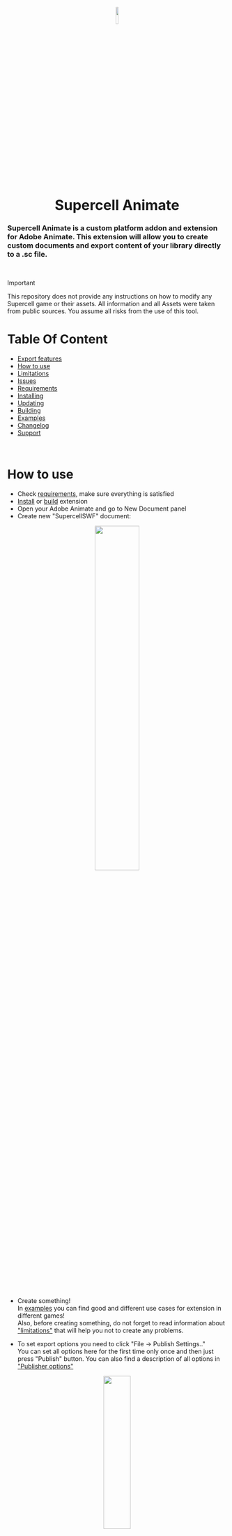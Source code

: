 <p align="center">
<img src="./assets/workshop.png"  width="10%">
<h1 align="center" style="font-size: 32px;"> Supercell Animate </h1>
</p>

### Supercell Animate is a custom platform addon and extension for Adobe Animate. This extension will allow you to create custom documents and export content of your library directly to a .sc file.

<br/>

> [!IMPORTANT]
> This repository does not provide any instructions on how to modify any Supercell game or their assets. All information and all Assets were taken from public sources. You assume all risks from the use of this tool.


# Table Of Content

- [Export features](#export-features)
- [How to use](#how-to-use)
- [Limitations](#limitations)
- [Issues](#issues)
- [Requirements](#requirements)
- [Installing](#installing)
- [Updating](#plugin-update)
- [Building](#building)
- [Examples](#examples)
- [Changelog](#changelog)
- [Support](#support)

<br/>

# How to use
- Check [requirements](#requirements), make sure everything is satisfied
- [Install](#installing) or [build](#building) extension
- Open your Adobe Animate and go to New Document panel
- Create new "SupercellSWF" document: 

<p align="center">
<img src="./assets/new_document_panel.png"  width="45%">
</p>

- Create something!  
In [examples](#examples) you can find good and different use cases for extension in different games!  
Also, before creating something, do not forget to read information about ["limitations"](#Limitations) that will help you not to create any problems.

- To set export options you need to click "File -> Publish Settings.."  
You can set all options here for the first time only once and then just press "Publish" button. You can also find a description of all options in ["Publisher options"](#publisher-options)

<p align="center">
<img src="./assets/publish_settings_select.png"  width="35%" height="30%">
</p>

- After setting all options, you can click on publish button. You are great!  
Then you just need to wait until file is saved. 

# Content creation tips
For the most part these tips will help you make a more "correct" and more optimized project.

- Be sure to pay attention to ["Limitations"](#limitations) section.
- Pay attention to linkage name.
    Plugin exports only MovieClips that have an linkage name, it is used as export name of symbol.
    For details, see [Examples](#examples)
- Avoid using sprites, and especially vector graphics in MovieClips.  
    Animate is a fairly flexible program and you will notice very little difference between different types of symbols, but speed of export and rendering performance in general depends on how correctly you use these types.  
    When organizing project structure, note that Shapes or so-called Graphic symbols are intended to contain sprites or vector graphics. They can have only one frame.
    At the same time, MovieClip symbols are used to create animation using shapes. They can have an unlimited (within technical limits) number of frames and they can have a linkage name.
- 

# Support
This project was created with the goal of exploring various interesting tools and to support a small but quite creative community of modders. I put a lot of heart and time into this creation, so if you want to support me, you can buy me a coffee right here :3  
[!["Buy Me A Coffee"](https://www.buymeacoffee.com/assets/img/custom_images/orange_img.png)](https://www.buymeacoffee.com/daniilsivi)
  
# Export features
- Stroke  / Fills / Brushes ✅  
Full support. It can be unstable sometimes especially with big fills and curves so try to work more with sprites

    - Fill styles ✅  
    Currently supported are solid color fill and bitmap fill. Linear fill will be added later if needed.

- Filters ❌  
There will be no support for filters for Symbols

- Scripts (ActionScript, JavaScript) ❌  
.sc file does not support any scripts

- Sounds ❌  
.sc file does not support sounds

- Parenting / Camera / Advanced Layers ✅  
Partial support. 
At the moment, implemented layer parenting (rigging)

- Text ✅  
Partial support

- Symbols (Graphic, MovieClip) ✅  
Full support except for "Button" type

    - Blending modes ✅  
    Full support. But note that some modes may not work or crash.

    - Transform ✅   
    2D Transforms are fully supported. 3D transformations have a potentially small range of uses and a small chance of being supported.

- Layers ✅  
All types of layers are supported: Normal, Masks, Folders, Guides
Also note that all symbols from guide layer will be ignored and will only be used for animation if necessary.

- Classic / Animation tweens ✅  
Absolutely all types of animation tweens and their types of interpolation are supported.

 - Shape animation ✅  
Full support. Be careful when using it, the result can be very unstable.

- Nine-slice ✅  
Full support. But keep in mind that on Animate 2024 and above this may not work correctly.  

# Limitations

- Color transforms  
Be careful when transforming colors. Color values can only be positive, otherwise these values will be set to zero and the result will be undesirable.

- Text Fields  
Text fields are covered with a large layer of mystique.  
But there is also support for basic things here.
Also be careful, not all settings can somehow affect text in final file (because they cannot be disabled, Animate just crashes)  
Also, text must have no more than 255 characters, otherwise text will not be written to file.
To enable text outline you need to add "Glow" filter to text field  
  
# Requirements
For extension to work correctly, you need:

- Adobe Animate 2022 or higher

## Windows
- Windows 10 x64 or Windows 11
- [Visual C++ Redistributable Runtime](https://aka.ms/vs/17/release/vc_redist.x64.exe)

## MacOS
Not supported now
> [!NOTE]
> MacOS support will be available one day, but it is not a priority at all right now.
  
# Installing
First of all, download .zip package from [Releases](https://github.com/sc-workshop/SupercellSWF-Animate/releases)  
Unpack zip to any place convenient for you.  
Inside archive there is a file ```install.jsfl```. You need to run it in Adobe Animate.  
By default, ```.jsfl``` is associated with Animate, so you can double-click on it and run it as a command, but if something is wrong, you can open it in Animate itself as a script and click on run button.  
After installation is complete, be sure to restart Animate.
If you want to remove plugin, run ```install.jsfl``` again, and this time you will see a confirmation button.
  
# Plugin Update
If you have an already installed plugin and want to update, run installation file and <strong>remove</strong> plugin, restart Animate and install plugin as usual.  

> [!IMPORTANT]
> If you are using version 1.2.0 and lower, you <strong>MUST</strong> remove extension files <strong>MANUALLY</strong>. If you do not do this, then installation may not be successful.
  
# Building
Before starting you need to have:
- [npm, node.js and ts-node](https://nodejs.org/)
- [Typescript and ts-node](https://www.npmjs.com/package/ts-node)
- MSVC Build tools (Visual Studio)

To prepare all the necessary dependencies, run the following command in the project folder:  
`
    npm run cook
`  
  
Next, after preparing all modules, you need to open console (as admin in case of Debug) in root of repository.  
- Release  
    To build a installer with all packages, you need to fill in certificate details in `scripts/cert.ts` and then run following command:  
    `
    npm run package
    `  
    After the command completes, installer files will be available in `dist/package` folder.  
    You can run it or zip and share.
- Debug  
    If you want to use a debug build then make sure you have CEP debug mode enabled. You can read more about CEP [Here](https://github.com/Adobe-CEP/CEP-Resources/blob/master/CEP_9.x/Documentation/CEP%209.0%20HTML%20Extension%20Cookbook.md)  
    After that you need to use this command:  
    `
    npm run build:dev
    `  
    After execution, extension should load into Adobe Animate.  
    From now on you can connect any native or typescript debugger to Animate process and do your own stuff.
  
# Examples
You can find a list of all available examples in ["examples"](/examples/README.md) folder.  
  
# Issues
If you find any problem with export process or you just need any help, please report it in [Issues](https://github.com/sc-workshop/SupercellSWF-Animate/issues) or [join our Discord Server](https://discord.gg/uPnDsns6G6)  

> [!TIP]
> Native part of plugin saves logs in "%temp%/org.scWorkshop.SupercellSWF_export_log.txt", please provide them along with a description for a faster solution to the problem.  
  
# Changelog
## v 1.3.4
- Added support for layer parenting
- Minor improvements and fixes
## v 1.3.3
- Added automatic installation of different plugin variants for different cpu feature sets (Currently supported AVX2, SSE4.2 and native)
- Minor bugfixes and performance improvements
## v 1.3.2
- Added Bitmap Fill support
- Added Export name replacing and atlas textures repacking
## v 1.3.1
- Improved progress window behavior
- Added object caching
- Various bug fixes
## v 1.3.0
- Improved Atlas Generator
- Added SC2 support
- Many performance improvements and code refactoring
## v 1.2.1
- Added experimental installer
## v 1.2.0
- Complete refactoring of code
- Changed and improved design of Publisher Settings
- More animations for Publisher progress window
- Improved support for Fills and Strokes. Added rasterization to sprites
- Added new algorithm to reduce shape object count 
- Added support for 9slice scaling
- More bugs
## v 1.1.0
- Added support for blend modes
- Added basic support for solid fills and stroke
- Added experimental shape animation
- Added support for group
## v 1.0.1
- Fixed sprite transformation
- Updated localization
## v 1.0 
- First release. Basic export to .sc file
